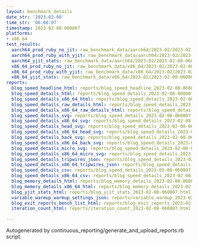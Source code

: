 ```yaml
---
layout: benchmark_details
date_str: '2023-02-08'
time_str: '06:08:07'
timestamp: 2023-02-08-060807
platforms:
- x86_64
test_results:
  aarch64_prod_ruby_no_jit: raw_benchmark_data/aarch64/2023-02/2023-02-08-060807_basic_benchmark_aarch64_prod_ruby_no_jit.json
  aarch64_prod_ruby_with_yjit: raw_benchmark_data/aarch64/2023-02/2023-02-08-060807_basic_benchmark_aarch64_prod_ruby_with_yjit.json
  aarch64_yjit_stats: raw_benchmark_data/aarch64/2023-02/2023-02-08-060807_basic_benchmark_aarch64_yjit_stats.json
  x86_64_prod_ruby_no_jit: raw_benchmark_data/x86_64/2023-02/2023-02-08-060807_basic_benchmark_x86_64_prod_ruby_no_jit.json
  x86_64_prod_ruby_with_yjit: raw_benchmark_data/x86_64/2023-02/2023-02-08-060807_basic_benchmark_x86_64_prod_ruby_with_yjit.json
  x86_64_yjit_stats: raw_benchmark_data/x86_64/2023-02/2023-02-08-060807_basic_benchmark_x86_64_yjit_stats.json
reports:
  blog_speed_headline_html: reports/blog_speed_headline_2023-02-08-060807.html
  blog_speed_details_html: reports/blog_speed_details_2023-02-08-060807.html
  blog_speed_details_x86_64_html: reports/blog_speed_details_2023-02-08-060807.x86_64.html
  blog_speed_details_raw_details_html: reports/blog_speed_details_2023-02-08-060807.raw_details.html
  blog_speed_details_x86_64_raw_details_html: reports/blog_speed_details_2023-02-08-060807.x86_64.raw_details.html
  blog_speed_details_svg: reports/blog_speed_details_2023-02-08-060807.svg
  blog_speed_details_x86_64_svg: reports/blog_speed_details_2023-02-08-060807.x86_64.svg
  blog_speed_details_head_svg: reports/blog_speed_details_2023-02-08-060807.head.svg
  blog_speed_details_x86_64_head_svg: reports/blog_speed_details_2023-02-08-060807.x86_64.head.svg
  blog_speed_details_back_svg: reports/blog_speed_details_2023-02-08-060807.back.svg
  blog_speed_details_x86_64_back_svg: reports/blog_speed_details_2023-02-08-060807.x86_64.back.svg
  blog_speed_details_micro_svg: reports/blog_speed_details_2023-02-08-060807.micro.svg
  blog_speed_details_x86_64_micro_svg: reports/blog_speed_details_2023-02-08-060807.x86_64.micro.svg
  blog_speed_details_tripwires_json: reports/blog_speed_details_2023-02-08-060807.tripwires.json
  blog_speed_details_x86_64_tripwires_json: reports/blog_speed_details_2023-02-08-060807.x86_64.tripwires.json
  blog_speed_details_csv: reports/blog_speed_details_2023-02-08-060807.csv
  blog_speed_details_x86_64_csv: reports/blog_speed_details_2023-02-08-060807.x86_64.csv
  blog_memory_details_html: reports/blog_memory_details_2023-02-08-060807.html
  blog_memory_details_x86_64_html: reports/blog_memory_details_2023-02-08-060807.x86_64.html
  blog_yjit_stats_html: reports/blog_yjit_stats_2023-02-08-060807.html
  variable_warmup_warmup_settings_json: reports/variable_warmup_2023-02-08-060807.warmup_settings.json
  blog_exit_reports_bench_list_html: reports/blog_exit_reports_2023-02-08-060807.bench_list.html
  iteration_count_html: reports/iteration_count_2023-02-08-060807.html

---
```

Autogenerated by continuous_reporting/generate_and_upload_reports.rb script.
